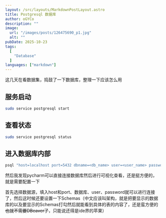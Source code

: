 ```yaml
---
layout: /src/layouts/MarkdownPostLayout.astro
title: Postgresql 数据库
author: oGYCo
description: ""
image:
  url: "/images/posts/126475690_p1.jpg"
  alt: ""
pubDate: 2025-10-23
tags:
  [
    "Database"
  ]
languages: ["markdown"]
---
```


这几天在看数据集，捣鼓了一下数据库，整理一下应该怎么用

## 服务启动

```bash
sudo service postgresql start
```

## 查看状态

```bash
sudo service postgresql status
```

## 进入数据库内部

```bash
psql "host=localhost port=5432 dbname=<db_name> user=<user_name> password=<your_password>"
```

然后我发现pycharm可以直接连接数据库然后进行可视化查看，还是挺方便的，就是需要配置一下

首先选择数据源，填入host和port、数据库、user、password就可以进行连接了，然后这时候还要设置一下Schemas（中文应该叫架构，就是把要显示的数据库的以及要显示的Schemas打勾然后就能看到具体的表的内容了，还是蛮方便的~~也就不需要DBeaver了~~，只能说还得是ide界的苹果）